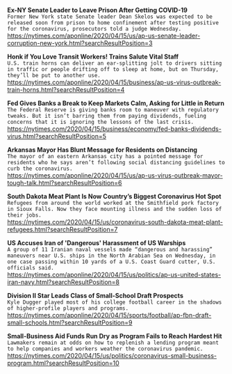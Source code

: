 **Ex-NY Senate Leader to Leave Prison After Getting COVID-19**\
`Former New York state Senate leader Dean Skelos was expected to be released soon from prison to home confinement after testing positive for the coronavirus, prosecutors told a judge Wednesday.`\
https://nytimes.com/aponline/2020/04/15/us/ap-us-senate-leader-corruption-new-york.html?searchResultPosition=3

**Honk if You Love Transit Workers! Trains Salute Vital Staff**\
`U.S. train horns can deliver an ear-splitting jolt to drivers sitting in traffic or people drifting off to sleep at home, but on Thursday, they’ll be put to another use.`\
https://nytimes.com/aponline/2020/04/15/business/ap-us-virus-outbreak-train-horns.html?searchResultPosition=4

**Fed Gives Banks a Break to Keep Markets Calm, Asking for Little in Return**\
`The Federal Reserve is giving banks room to maneuver with regulatory tweaks. But it isn’t barring them from paying dividends, fueling concerns that it is ignoring the lessons of the last crisis.`\
https://nytimes.com/2020/04/15/business/economy/fed-banks-dividends-virus.html?searchResultPosition=5

**Arkansas Mayor Has Blunt Message for Residents on Distancing**\
`The mayor of an eastern Arkansas city has a pointed message for residents who he says aren’t following social distancing guidelines to curb the coronavirus.`\
https://nytimes.com/aponline/2020/04/15/us/ap-us-virus-outbreak-mayor-tough-talk.html?searchResultPosition=6

**South Dakota Meat Plant Is Now Country’s Biggest Coronavirus Hot Spot**\
`Refugees from around the world worked at the Smithfield pork factory in Sioux Falls. Now they face mounting illness and the sudden loss of their jobs.`\
https://nytimes.com/2020/04/15/us/coronavirus-south-dakota-meat-plant-refugees.html?searchResultPosition=7

**US Accuses Iran of 'Dangerous' Harassment of US Warships**\
`A group of 11 Iranian naval vessels made “dangerous and harassing” maneuvers near U.S. ships in the North Arabian Sea on Wednesday, in one case passing within 10 yards of a U.S. Coast Guard cutter, U.S. officials said.`\
https://nytimes.com/aponline/2020/04/15/us/politics/ap-us-united-states-iran-navy.html?searchResultPosition=8

**Division II Star Leads Class of Small-School Draft Prospects**\
`Kyle Dugger played most of his college football career in the shadows of higher-profile players and programs.`\
https://nytimes.com/aponline/2020/04/15/sports/football/ap-fbn-draft-small-schools.html?searchResultPosition=9

**Small-Business Aid Funds Run Dry as Program Fails to Reach Hardest Hit**\
`Lawmakers remain at odds on how to replenish a lending program meant to help companies and workers weather the coronavirus pandemic.`\
https://nytimes.com/2020/04/15/us/politics/coronavirus-small-business-program.html?searchResultPosition=10

